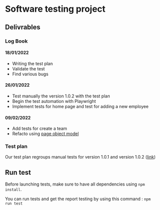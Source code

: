 # Software testing project

## Delivrables
### Log Book

#### 18/01/2022
- Writing the test plan
- Validate the test
- Find various bugs


#### 26/01/2022
- Test manually the version 1.0.2 with the test plan
- Begin the test automation with Playwright 
- Implement tests for home page and test for adding a new employee


#### 09/02/2022
- Add tests for create a team
- Refacto using [page object model](https://playwright.dev/docs/test-pom)


### Test plan

Our test plan regroups manual tests for version 1.0.1 and version 1.0.2 ([link](https://efrei365net-my.sharepoint.com/:x:/g/personal/tyler_boyeka_efrei_net/Eb0jwi9SWNJOrAB2Ony3P_YB1dx0SULbsTYVjB67XFSQtw?rtime=AZRQtuTr2Ug))


## Run test

Before launching tests, make sure to have all dependencies using ``npm install``.

You can run tests and get the report testing by using this command : ``npm run test``
